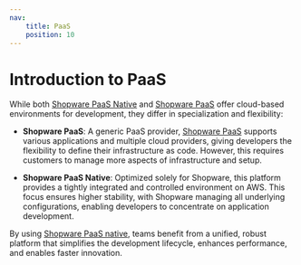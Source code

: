 ```yaml
---
nav:
    title: PaaS
    position: 10
---
```


# Introduction to PaaS

While both [Shopware PaaS Native](./shopware) and [Shopware PaaS](./shopware-paas) offer cloud-based environments for development, they differ in specialization and flexibility:

- **Shopware PaaS**: A generic PaaS provider, [Shopware PaaS](./shopware-paas) supports various applications and multiple cloud providers, giving developers the flexibility to define their infrastructure as code. However, this requires customers to manage more aspects of infrastructure and setup.

- **Shopware PaaS Native**: Optimized solely for Shopware, this platform provides a tightly integrated and controlled environment on AWS. This focus ensures higher stability, with Shopware managing all underlying configurations, enabling developers to concentrate on application development.

By using [Shopware PaaS native](./shopware), teams benefit from a unified, robust platform that simplifies the development lifecycle, enhances performance, and enables faster innovation.
